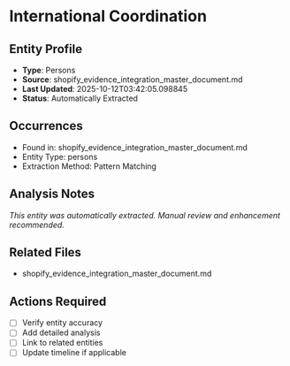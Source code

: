 # International Coordination

## Entity Profile
- **Type**: Persons
- **Source**: shopify_evidence_integration_master_document.md
- **Last Updated**: 2025-10-12T03:42:05.098845
- **Status**: Automatically Extracted

## Occurrences
- Found in: shopify_evidence_integration_master_document.md
- Entity Type: persons
- Extraction Method: Pattern Matching

## Analysis Notes
*This entity was automatically extracted. Manual review and enhancement recommended.*

## Related Files
- shopify_evidence_integration_master_document.md

## Actions Required
- [ ] Verify entity accuracy
- [ ] Add detailed analysis
- [ ] Link to related entities
- [ ] Update timeline if applicable
